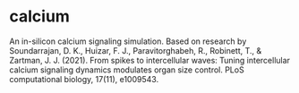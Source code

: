 # calcium
An in-silicon calcium signaling simulation. Based on research by Soundarrajan, D. K., Huizar, F. J., Paravitorghabeh, R., Robinett, T., &amp; Zartman, J. J. (2021). From spikes to intercellular waves: Tuning intercellular calcium signaling dynamics modulates organ size control. PLoS computational biology, 17(11), e1009543.
